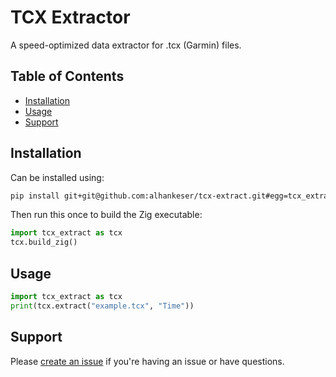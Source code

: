 # TCX Extractor

A speed-optimized data extractor for .tcx (Garmin) files.

## Table of Contents

- [Installation](#installation)
- [Usage](#usage)
- [Support](#support)

## Installation
Can be installed using: 

```bash
pip install git+git@github.com:alhankeser/tcx-extract.git#egg=tcx_extract
```

Then run this once to build the Zig executable:
```python
import tcx_extract as tcx
tcx.build_zig()
```

## Usage
```python
import tcx_extract as tcx
print(tcx.extract("example.tcx", "Time"))
```

## Support
Please [create an issue](https://github.com/alhankeser/tcx-extract/issues/new) if you're having an issue or have questions. 

